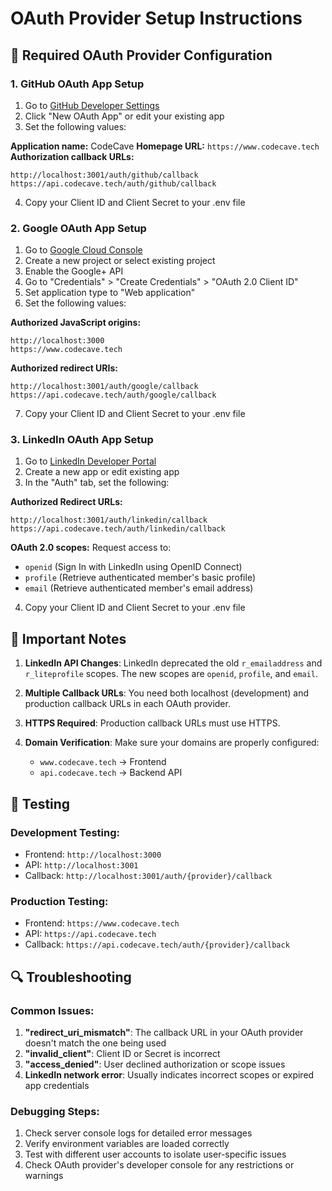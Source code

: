 # OAuth Provider Setup Instructions

## 🔧 Required OAuth Provider Configuration

### 1. GitHub OAuth App Setup

1. Go to [GitHub Developer Settings](https://github.com/settings/developers)
2. Click "New OAuth App" or edit your existing app
3. Set the following values:

**Application name:** CodeCave
**Homepage URL:** `https://www.codecave.tech`
**Authorization callback URLs:**

```
http://localhost:3001/auth/github/callback
https://api.codecave.tech/auth/github/callback
```

4. Copy your Client ID and Client Secret to your .env file

### 2. Google OAuth App Setup

1. Go to [Google Cloud Console](https://console.cloud.google.com/)
2. Create a new project or select existing project
3. Enable the Google+ API
4. Go to "Credentials" > "Create Credentials" > "OAuth 2.0 Client ID"
5. Set application type to "Web application"
6. Set the following values:

**Authorized JavaScript origins:**

```
http://localhost:3000
https://www.codecave.tech
```

**Authorized redirect URIs:**

```
http://localhost:3001/auth/google/callback
https://api.codecave.tech/auth/google/callback
```

7. Copy your Client ID and Client Secret to your .env file

### 3. LinkedIn OAuth App Setup

1. Go to [LinkedIn Developer Portal](https://www.linkedin.com/developers/apps)
2. Create a new app or edit existing app
3. In the "Auth" tab, set the following:

**Authorized Redirect URLs:**

```
http://localhost:3001/auth/linkedin/callback
https://api.codecave.tech/auth/linkedin/callback
```

**OAuth 2.0 scopes:** Request access to:

- `openid` (Sign In with LinkedIn using OpenID Connect)
- `profile` (Retrieve authenticated member's basic profile)
- `email` (Retrieve authenticated member's email address)

4. Copy your Client ID and Client Secret to your .env file

## 🚨 Important Notes

1. **LinkedIn API Changes**: LinkedIn deprecated the old `r_emailaddress` and `r_liteprofile` scopes. The new scopes are `openid`, `profile`, and `email`.

2. **Multiple Callback URLs**: You need both localhost (development) and production callback URLs in each OAuth provider.

3. **HTTPS Required**: Production callback URLs must use HTTPS.

4. **Domain Verification**: Make sure your domains are properly configured:
   - `www.codecave.tech` → Frontend
   - `api.codecave.tech` → Backend API

## 🧪 Testing

### Development Testing:

- Frontend: `http://localhost:3000`
- API: `http://localhost:3001`
- Callback: `http://localhost:3001/auth/{provider}/callback`

### Production Testing:

- Frontend: `https://www.codecave.tech`
- API: `https://api.codecave.tech`
- Callback: `https://api.codecave.tech/auth/{provider}/callback`

## 🔍 Troubleshooting

### Common Issues:

1. **"redirect_uri_mismatch"**: The callback URL in your OAuth provider doesn't match the one being used
2. **"invalid_client"**: Client ID or Secret is incorrect
3. **"access_denied"**: User declined authorization or scope issues
4. **LinkedIn network error**: Usually indicates incorrect scopes or expired app credentials

### Debugging Steps:

1. Check server console logs for detailed error messages
2. Verify environment variables are loaded correctly
3. Test with different user accounts to isolate user-specific issues
4. Check OAuth provider's developer console for any restrictions or warnings
